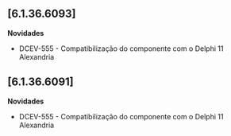 ﻿## [6.1.36.6093]

**Novidades**

* DCEV-555 - Compatibilização do componente com o Delphi 11 Alexandria

## [6.1.36.6091]

**Novidades**

* DCEV-555 - Compatibilização do componente com o Delphi 11 Alexandria

